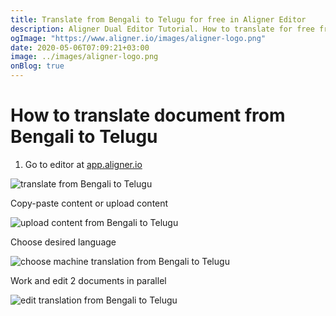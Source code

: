 ```yaml
---
title: Translate from Bengali to Telugu for free in Aligner Editor
description: Aligner Dual Editor Tutorial. How to translate for free from Bengali to Telugu. Aligner is multilingual document management platform. 
ogImage: "https://www.aligner.io/images/aligner-logo.png"
date: 2020-05-06T07:09:21+03:00
image: ../images/aligner-logo.png
onBlog: true
---
```


# How to translate document from Bengali to Telugu

1. Go to editor at [app.aligner.io](https://app.aligner.io "Aligner App web page")

![translate from Bengali to Telugu](../aligner-blank-editor.png "translate from Bengali to Telugu")

Copy-paste content or upload content

![upload content from Bengali to Telugu](../aligner-uploaded-document.png "upload content from Bengali to Telugu")

Choose desired language

![choose machine translation from Bengali to Telugu](../aligner-language-dropdown.png "choose machine translation from Bengali to Telugu")

Work and edit 2 documents in parallel

![edit translation from Bengali to Telugu](../aligner-double-sitded-editor.png "edit translation from Bengali to Telugu")

